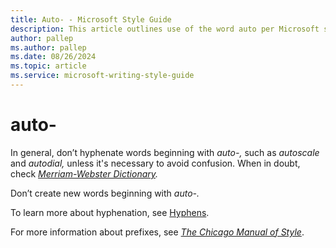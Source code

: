 ```yaml
---
title: Auto- - Microsoft Style Guide
description: This article outlines use of the word auto per Microsoft style guidelines.
author: pallep
ms.author: pallep
ms.date: 08/26/2024
ms.topic: article
ms.service: microsoft-writing-style-guide
---
```


# auto-

In general, don’t hyphenate words beginning with *auto-,* such as *autoscale* and *autodial,* unless it's necessary to avoid confusion. When in doubt, check *[Merriam-Webster Dictionary](https://merriam-webster.com/).*

Don’t create new words beginning with *auto-.*

To learn more about hyphenation, see [Hyphens](~/punctuation/dashes-hyphens/hyphens.md).

For more information about prefixes, see [*The Chicago Manual of Style*](https://www.chicagomanualofstyle.org/home.html). 
